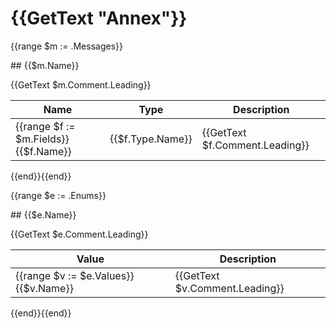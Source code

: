 # {{GetText "Annex"}}

{{range $m := .Messages}}

## {{$m.Name}}

{{GetText $m.Comment.Leading}}

Name | Type | Description
---- | ---- | -----------
{{range $f := $m.Fields}}{{$f.Name}} | {{$f.Type.Name}} | {{GetText $f.Comment.Leading}}
{{end}}{{end}}

{{range $e := .Enums}}

## {{$e.Name}}

{{GetText $e.Comment.Leading}}

Value | Description
----- | -----------
{{range $v := $e.Values}}{{$v.Name}} | {{GetText $v.Comment.Leading}}
{{end}}{{end}}
